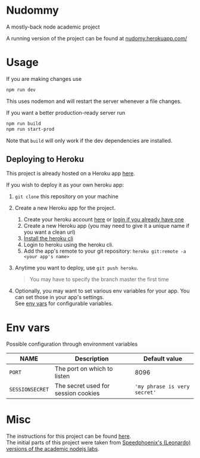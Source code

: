 # Nudommy
A mostly-back node academic project

A running version of the project can be found at [nudomy.herokuapp.com/](https://nudomy.herokuapp.com/)

# Usage
If you are making changes use
```sh
npm run dev
```
This uses nodemon and will restart the server whenever a file changes.

If you want a better production-ready server run
```sh
npm run build
npm run start-prod
```
Note that `build` will only work if the dev dependencies are installed.

## Deploying to Heroku

This project is already hosted on a Heroku app [here](https://nudomy.herokuapp.com/).

If you wish to deploy it as your own heroku app:
1. `git clone` this repository on your machine
2. Create a new Heroku app for the project.
    1. Create your heroku account [here](https://signup.heroku.com/login) or [login if you already have one](https://id.heroku.com/login)
    2. Create a new Heroku app (you may need to give it a unique name if you want a clean url)
    3. [Install the heroku cli](https://devcenter.heroku.com/articles/heroku-cli)
    4. Login to heroku using the heroku cli.
    5. Add the app's remote to your git repository: `heroku git:remote -a <your app's name>`
3. Anytime you want to deploy, use `git push heroku`.

    > You may have to specify the branch master the first time

4. Optionally, you may want to set various env variables for your app. You can set those in your app's settings.  
See [env vars](env-vars) for configurable variables.

# Env vars

Possible configuration through environment variables

|NAME|Description|Default value|
|----|-----------|-------------|
|`PORT`|The port on which to listen|8096|
|`SESSIONSECRET`|The secret used for session cookies|`'my phrase is very secret'`|

# Misc
The instructions for this project can be found [here](https://github.com/adaltas/ece-nodejs/blob/2019-fall-5-modules/PROJECT.md).  
The initial parts of this project were taken from [Speedphoenix's (Leonardo) versions of the academic nodejs labs](https://github.com/Speedphoenix/nodelabs).
